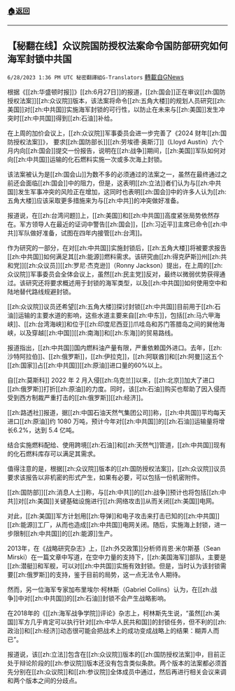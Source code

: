 ###  [:house:返回](README.md)
---


## 【秘翻在线】众议院国防授权法案命令国防部研究如何海军封锁中共国
`6/28/2023 1:36 PM UTC 秘密翻譯組G-Translators` [轉載自GNews](https://gnews.org/articles/1420128)

根据《[[zh:华盛顿时报]]》[[zh:6月27日]]的报道，[[zh:国会]]正在审议[[zh:国防授权法案]][[zh:众议院]]版本，该法案将命令[[zh:五角大楼]]的规划人员研究[[zh:美国]]对[[zh:中共国]]实施海军封锁的可行性，以防止在未来与[[zh:美国]]发生冲突时[[zh:中共国]]得到[[zh:石油]]补给。

在上周的加价会议上，[[zh:众议院]]军事委员会进一步完善了《2024 财年[[zh:国防授权法案]]》， 要求[[zh:国防部长]][[zh:劳埃德·奥斯汀]]（Lloyd Austin）六个月内向[[zh:国会]]提交一份报告，说明在[[zh:战争]]期间，[[zh:美国]]军队如何对向[[zh:中共国]]运输的化石燃料实施一次或多次海上封锁。

该法案被认为是[[zh:国会山]]为数不多的必须通过的法案之一，虽然在最终通过之前还会面临[[zh:国会]]中的阻力，但是，这表明[[zh:立法]]者们认为与[[zh:中共国]]发生军事冲突的风险正在增加，这同时也表明[[zh:国会]]中的许多人认为[[zh:五角大楼]]应该采取更多措施来为与[[zh:中共]]的冲突做好准备。

报道说，在[[zh:台湾问题]]上，[[zh:美国]]和[[zh:中共国]]高度紧张局势依然存在。军方领导人在最近的证词中警告[[zh:国会]]，[[zh:习近平]]主席已命令[[zh:中共]]军队做好准备，试图在四年内接管[[zh:台湾]]。

作为研究的一部分，在对[[zh:中共国]]实施封锁后，[[zh:五角大楼]]将被要求报告[[zh:中共国]]如何满足其[[zh:能源]]燃料需求。该研究由[[zh:得克萨斯]]州[[zh:共和党]][[zh:众议员]][[zh:罗尼·杰克逊]]（Ronny Jackson）提出，在上周的[[zh:众议院]]军事委员会全体会议上，虽然[[zh:民主党]]反对，最终以微弱优势获得通过。该研究还将要求概述用于封锁的海军类型，以及[[zh:中共国]]如何使用空中和陆地替代路线规避封锁。

[[zh:众议院]]议员还希望[[zh:五角大楼]]探讨封锁[[zh:中共国]]目前用于[[zh:石油]]运输的主要水道的影响，这些水道主要来自[[zh:中东]]，包括[[zh:马六甲海峡]]、[[zh:台湾海峡]]和位于[[zh:印度尼西亚]]爪哇岛和苏门答腊岛之间的巽他海峡，以及穿越[[zh:中国]][[zh:南海]]和[[zh:东海]]的贸易路线。

报道指出，[[zh:中共国]]国内燃料油产量有限，严重依赖国外进口。去年，[[zh:沙特阿拉伯]]、[[zh:俄罗斯]]，[[zh:伊拉克]]，[[zh:阿联酋]]和[[zh:阿曼]]这五个[[zh:国家]]占[[zh:中共国]][[zh:原油]]进口量的60%以上。

自[[zh:莫斯科]] 2022 年 2 月入侵[[zh:乌克兰]]以来，[[zh:北京]]加大了进口[[zh:俄罗斯]]打折[[zh:原油]]的力度。同时，该[[zh:石油]]购买也帮助了因入侵而受到西方制裁严重打击的[[zh:俄罗斯]][[zh:经济]]。

[[zh:路透社]]报道，据[[zh:中国石油天然气集团公司]]称，[[zh:中共国]]平均每天进口[[zh:原油]]约 1080 万吨，预计今年对[[zh:中共国]]的[[zh:石油]]运输量将增长6.2%，达到 5.4 亿吨。

结合实施燃料配给、使用跨境[[zh:石油]]和[[zh:天然气]]管道，[[zh:中共国]]现有的化石燃料库存可以满足其需求。

值得注意的是，根据[[zh:众议院]]版本的[[zh:国防授权法案]]，[[zh:众议院]]议员要求该报告以非机密的形式产生，如果有必要，可以包括一份机密附件。

[[zh:国防部]][[zh:消息人士]]称，与[[zh:中共]]的[[zh:战争]]预计也将包括[[zh:中共]]对[[zh:美国]]关键基础设施进行[[zh:网络攻击]]从而关闭[[zh:美国]]电网。

对此，[[zh:美国]]军方计划用[[zh:导弹]]和电子攻击来打击已知的[[zh:中共国]][[zh:能源]]工厂，从而也造成[[zh:中共国]]电网关闭。随后，实施海上封锁，进一步限制[[zh:中共国]]的[[zh:能源]]生产。

2013年，在《战略研究杂志》上，[[zh:外交政策]]分析师肖恩·米尔斯基（Sean Mirski）在一篇文章中写道，在空中力量的支持下，[[zh:美国海军]]部队，主要是[[zh:潜艇]]和军舰，可以对[[zh:中共国]]实施有效封锁。但是，当时认为该封锁需要[[zh:俄罗斯]]的支持，鉴于目前的局势，这一点无法令人期待。

然而，另一位海军专家加布里埃尔·柯林斯（Gabriel Collins）认为，在[[zh:战争]]中对[[zh:中共国]]的[[zh:石油]]封锁不会产生战略影响。

在2018年的《[[zh:海军战争学院]]评论》杂志上，柯林斯先生说，“虽然[[zh:美国]]军方几乎肯定可以执行针对[[zh:中华人民共和国]]的封锁任务，但不利的[[zh:政治]]和[[zh:经济]]动态很可能会把战术上的成功变成战略上的结果：糊弄人而已”。

报道说，该[[zh:立法]]包含在[[zh:众议院]]版本的[[zh:国防授权法案]]中，目前正处于辩论阶段的[[zh:参议院]]版本还没有包含类似条款。两个版本的法案都必须首先分别在[[zh:众议院]]和[[zh:参议院]]全体成员中通过，然后再进行相关会议来调和两个版本之间的分歧点。
